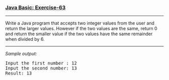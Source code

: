 ### [Java Basic: Exercise-63](https://www.w3resource.com/java-exercises/basic/java-basic-exercise-63.php)

***
<p>Write a Java program that accepts two integer values from the user and return the larger values. However if the two values are the same, return 0 and return the smaller value if the two values have the same remainder when divided by 6.<br>

***
_Sample output:_
<pre class="output">Input the first number : 12                                            
Input the second number: 13                                            
Result: 13
</pre>